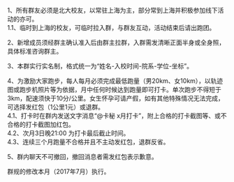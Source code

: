 1、所有群友必须是北大校友，以常驻上海为主，部分常到上海并积极参加线下活动的亦可。  
1.1、临时到上海的校友，可临时拉入群，与群友互动，活动结束后请出跑团。

2、新增成员须经群主确认准入后由群主拉群，入群需发清晰正面半身或全身照，具体标准咨询群主。

3、本群实行实名制，格式统一为“姓名-入校时间-院系-学位-坐标”。

4、为激励大家跑步，每人每月必须完成最低跑量（男20km、女10km），以轨迹图或跑步机照片等为依据，月中任何时候达到跑量即可打卡。单次跑步不得短于3km，配速须快于10分/公里。女生怀孕可请产假，如有其他特殊情况无法完成，可选择发红包（1公里1元）或退群。  
4.1、打卡时在群内发送文字消息“@卡秘 x月打卡”，附上合格的打卡截图等、或不合格的打卡截图加红包。  
4.2、次月3日晚21:00 为打卡最后截止时间。  
4.3、连续三个月跑量不合格并且不主动发红包，退群反省。

5、群内聊天不可撤回，撤回消息者需发红包表示歉意。

群规的修改本月（2017年7月）执行。
